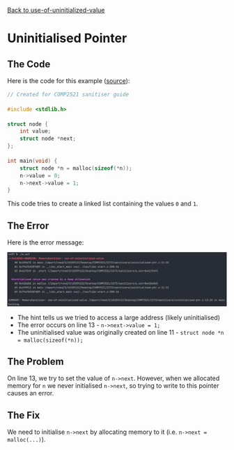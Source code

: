 [Back to use-of-uninitialized-value](..)

# Uninitialised Pointer

## The Code

Here is the code for this example ([source](uninitialised-ptr.c)):

```c
// Created for COMP2521 sanitiser guide

#include <stdlib.h>

struct node {
    int value;
    struct node *next;
};

int main(void) {
    struct node *n = malloc(sizeof(*n));
    n->value = 0;
    n->next->value = 1;
}

```

This code tries to create a linked list containing the values `0` and `1`.

## The Error

Here is the error message:

![error message](error.png)

- The hint tells us we tried to access a large address (likely uninitialised)
- The error occurs on line 13 - `n->next->value = 1;`
- The uninitialised value was originally created on line 11 - `struct node *n = malloc(sizeof(*n));`

## The Problem

On line 13, we try to set the value of `n->next`. However, when we allocated memory for `n` we never initialised `n->next`, so trying to write to this pointer causes an error.

## The Fix

We need to initialise `n->next` by allocating memory to it (i.e. `n->next = malloc(...)`).